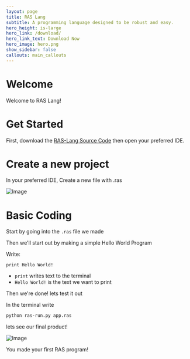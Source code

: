 ```yaml
---
layout: page
title: RAS Lang
subtitle: A programming language designed to be robust and easy.
hero_height: is-large
hero_link: /download/
hero_link_text: Download Now
hero_image: hero.png
show_sidebar: false
callouts: main_callouts
---
```


# Welcome
Welcome to RAS Lang!

# Get Started
First, download the [RAS-Lang Source Code](https://github.com/raeedalam/ras-lang/) then open your preferred IDE.

# Create a new project
In your preferred IDE, Create a new file with .ras

![Image](https://raeedalam.github.io/ras-lang/img/sc1.png)

# Basic Coding
Start by going into the `.ras` file we made

Then we'll start out by making a simple Hello World Program

Write:
```
print Hello World!
```
* `print` writes text to the terminal
* `Hello World!` is the text we want to print

Then we're done! lets test it out

In the terminal write

```bash
python ras-run.py app.ras
```
lets see our final product!

![Image](https://raeedalam.github.io/ras-lang/img/sc2.png)

You made your first RAS program!
